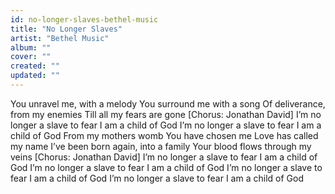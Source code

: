 ```yaml
---
id: no-longer-slaves-bethel-music
title: "No Longer Slaves"
artist: "Bethel Music"
album: ""
cover: ""
created: ""
updated: ""
---
```


You unravel me, with a melody
You surround me with a song
Of deliverance, from my enemies
Till all my fears are gone
[Chorus: Jonathan David]
I’m no longer a slave to fear
I am a child of God
I’m no longer a slave to fear
I am a child of God
From my mothers womb
You have chosen me
Love has called my name
I’ve been born again, into a family
Your blood flows through my veins
[Chorus: Jonathan David]
I’m no longer a slave to fear
I am a child of God
I’m no longer a slave to fear
I am a child of God
I’m no longer a slave to fear
I am a child of God
I’m no longer a slave to fear
I am a child of God